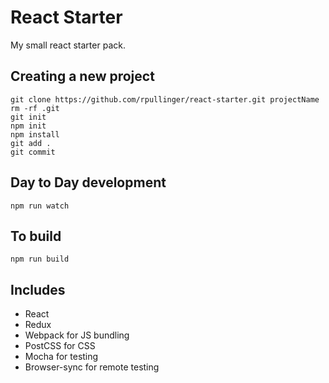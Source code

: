 # React Starter
My small react starter pack.

## Creating a new project
````
git clone https://github.com/rpullinger/react-starter.git projectName
rm -rf .git
git init
npm init
npm install
git add .
git commit
````

## Day to Day development
`npm run watch`

## To build
`npm run build`

## Includes
* React
* Redux
* Webpack for JS bundling
* PostCSS for CSS
* Mocha for testing
* Browser-sync for remote testing
